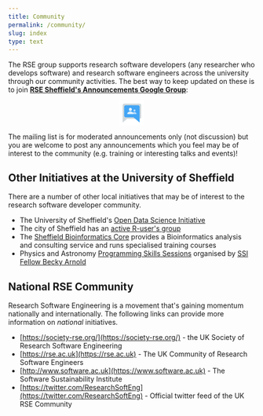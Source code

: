 ```yaml
---
title: Community
permalink: /community/
slug: index
type: text
---
```


The RSE group supports research software developers (any researcher who develops software) and research software engineers
across the university through our community activities.
The best way to keep updated on these is to 
join [**RSE Sheffield's Announcements Google Group**](https://groups.google.com/a/sheffield.ac.uk/g/rse-group):

<a href="https://groups.google.com/a/sheffield.ac.uk/g/rse-group">
<img src="/assets/images/google-group.png" alt="RSE Sheffield Announcement Google Group" style="display: block; margin-left: auto; margin-right: auto; width: 10%;" />
</a>

The mailing list is for moderated announcements only (not discussion) but
you are welcome to post any announcements which you feel may be of interest to the community
(e.g. training or interesting talks and events)!


## Other Initiatives at the University of Sheffield

There are a number of other local initiatives that may be of interest to the research software developer community.

* The University of Sheffield's [Open Data Science Initiative](http://opendsi.cc)
* The city of Sheffield has an [active R-user's group](https://sheffieldr.github.io/)
* The [Sheffield Bioinformatics Core](http://sbc.shef.ac.uk) provides a Bioinformatics analysis and consulting service and runs specialised training courses
* Physics and Astronomy [Programming Skills Sessions](https://www.sheffield.ac.uk/physics/news/programming-skills-sessions) organised by [SSI Fellow Becky Arnold](/blog/ssi-2018)

## National RSE Community

Research Software Engineering is a movement that's gaining momentum nationally and internationally.
The following links can provide more information on *national* initiatives.

* [https://society-rse.org/](https://society-rse.org/) - the UK Society of Research Software Engineering
* [https://rse.ac.uk](https://rse.ac.uk) - The UK Community of Research Software Engineers
* [http://www.software.ac.uk](https://www.software.ac.uk) - The Software Sustainability Institute
* [https://twitter.com/ResearchSoftEng](https://twitter.com/ResearchSoftEng) - Official twitter feed of the UK RSE Community
